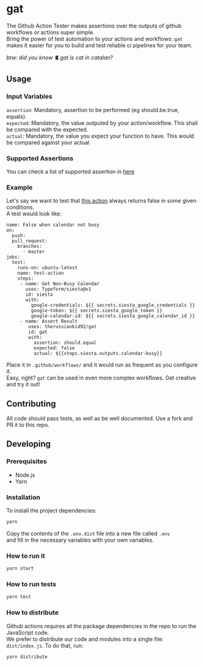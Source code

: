 # gat
The Github Action Tester makes assertions over the outputs of github workflows or actions super simple.  
Bring the power of test automation to your actions and workflows: ```gat``` makes it easier for you to build and test reliable ci pipelines for your team.  
  
_btw: did you know :cat2: gat is cat in catalan?_    
  
## Usage  
### Input Variables     
```assertion```: Mandatory, assertion to be performed (eg should.be.true, equals).  
```expected```: Mandatory, the value outputed by your action/workflow. This shall be compared with the expected.  
```actual```: Mandatory, the value you expect your function to have. This would be compared against your actual     
   
### Supported Assertions  
You can check a list of supported assertion in [here](src/domain/assertions.js)  
   
### Example   
Let's say we want to test that [this action](https://github.com/marketplace/actions/tf-siesta) always returns false in some given conditions.  
A test would look like:  
```
name: False when calendar not busy  
on:  
  push:  
  pull_request:  
    branches:  
      - master  
jobs:  
  test:  
    runs-on: ubuntu-latest  
    name: test-action  
    steps:  
     - name: Get Non-Busy Calendar    
       uses: Typeform/siesta@v1  
       id: siesta  
       with:  
         google-credentials: ${{ secrets.siesta_google_credentials }}  
         google-token: ${{ secrets.siesta_google_token }}  
         google-calendar-id: ${{ secrets.siesta_google_calendar_id }}  
     - name: Assert Result  
        uses: therussiankid92/gat  
        id: gat  
        with:  
          assertion: should.equal  
          expected: false  
          actual: ${{steps.siesta.outputs.calendar-busy}}  
```    
  
Place it in ```.github/workflows/``` and it would run as frequent as you configure it.   
Easy, right? ```gat``` can be used in even more complex workflows. Get creative and try it out!   


## Contributing  
All code should pass tests, as well as be well documented. Use a fork and PR it to this repo.   
  
## Developing  
  
### Prerequisites  

- Node.js  
- Yarn  

### Installation  

To install the project dependencies:  

```bash  
yarn  
```  

Copy the contents of the `.env.dist` file into a new file called `.env`  
and fill in the necessary variables with your own variables.  

### How to run it  
```bash  
yarn start  
```  

### How to run tests  
```bash  
yarn test  
```  
### How to distribute  
Github actions requires all the package dependencies in the repo to run the JavaScript code.  
We prefer to distribute our code and modules into a single file: ```dist/index.js```. To do that, run: 
```bash
yarn distribute
```
